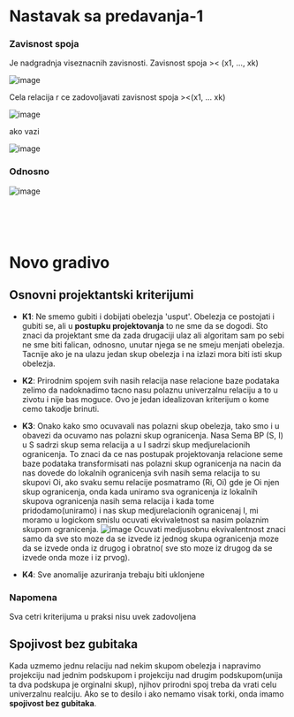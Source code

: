 <!-- Summary snippet

<details>
 <summary> Name of Summary </summary> 
  
Some snippet of text
 
</details>


-->


# Nastavak sa predavanja-1

### Zavisnost spoja

Je nadgradnja viseznacnih zavisnosti. Zavisnost spoja >< (x1, ..., xk)

![image](https://user-images.githubusercontent.com/45834270/97726083-2c606780-1acf-11eb-93bc-9740fee797e2.png)

Cela relacija r ce zadovoljavati zavisnost spoja ><(x1, ... xk)

![image](https://user-images.githubusercontent.com/45834270/97726142-384c2980-1acf-11eb-8b53-32e2fb9b7d9e.png)

ako vazi 

![image](https://user-images.githubusercontent.com/45834270/97725849-ee634380-1ace-11eb-8fa8-642a3231cfdc.png)


### Odnosno 

![image](https://user-images.githubusercontent.com/45834270/97726929-0f786400-1ad0-11eb-920a-9b073ba20415.png)


</br></br></br>

# Novo gradivo

## Osnovni projektantski kriterijumi

 - **K1**: Ne smemo gubiti i dobijati obelezja 'usput'. Obelezja ce postojati i gubiti se, ali u **postupku projektovanja** to ne sme da se dogodi. Sto znaci da projektant sme da zada drugaciji ulaz ali algoritam sam po sebi ne sme biti falican, odnosno, unutar njega se ne smeju menjati obelezja. Tacnije ako je na ulazu jedan skup obelezja i na izlazi mora biti isti skup obelezja.
 
 - **K2**: Prirodnim spojem svih nasih relacija nase relacione baze podataka zelimo da nadoknadimo tacno nasu polaznu univerzalnu relaciju a to u zivotu i nije bas moguce. Ovo je jedan idealizovan kriterijum o kome cemo takodje brinuti.
 
 - **K3**: Onako kako smo ocuvavali nas polazni skup obelezja, tako smo i u obavezi da ocuvamo nas polazni skup ogranicenja. Nasa Sema BP (S, I) u S sadrzi skup sema relacija a u I sadrzi skup medjurelacionih ogranicenja. To znaci da ce nas postupak projektovanja relacione seme baze podataka transformisati nas polazni skup ogranicenja na nacin da nas dovede do lokalnih ogranicenja svih nasih sema relacija to su skupovi Oi, ako svaku semu relacije posmatramo (Ri, Oi) gde je Oi njen skup ogranicenja, onda kada uniramo sva ogranicenja iz lokalnih skupova ogranicenja nasih sema relacija i kada tome pridodamo(uniramo) i nas skup medjurelacionih ogranicenaj I, mi moramo u logickom smislu ocuvati ekvivaletnost sa nasim polaznim skupom ogranicenja.
 ![image](https://user-images.githubusercontent.com/45834270/97714732-d2a57080-1ac1-11eb-83d6-2f2bce5d426d.png) 
 Ocuvati medjusobnu ekvivalentnost znaci samo da sve sto moze da se izvede iz jednog skupa ogranicenja moze da se izvede onda iz drugog i obratno( sve sto moze iz drugog da se izvede onda moze i iz prvog).

- **K4**: Sve anomalije azuriranja trebaju biti uklonjene

### Napomena

Sva cetri kriterijuma u praksi nisu uvek zadovoljena

## Spojivost bez gubitaka

Kada uzmemo jednu relaciju nad nekim skupom obelezja i napravimo projekciju nad jednim podskupom i projekciju nad drugim podskupom(unija ta dva podskupa je orginalni skup), njihov prirodni spoj treba da vrati celu univerzalnu realciju. Ako se to desilo i ako nemamo visak torki, onda imamo **spojivost bez gubitaka**.


